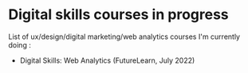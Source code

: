 # Digital skills courses in progress
List of ux/design/digital marketing/web analytics courses I'm currently doing :

* Digital Skills: Web Analytics (FutureLearn, July 2022)


